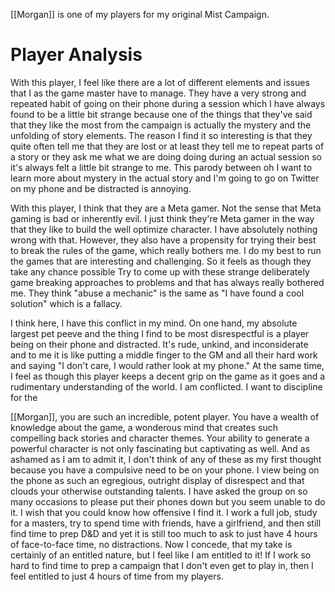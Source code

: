 [[Morgan]] is one of my players for my original Mist Campaign. 
# Player Analysis
With this player, I feel like there are a lot of different elements and issues that I as the game master have to manage. They have a very strong and repeated habit of going on their phone during a session which I have always found to be a little bit strange because one of the things that they've said that they like the most from the campaign is actually the mystery and the unfolding of story elements. The reason I find it so interesting is that they quite often tell me that they are lost or at least they tell me to repeat parts of a story or they ask me what we are doing doing during an actual session so it's always felt a little bit strange to me. This parody between oh I want to learn more about mystery in the actual story and I'm going to go on Twitter on my phone and be distracted is annoying. 

With this player, I think that they are a Meta gamer. Not the sense that Meta gaming is bad or inherently evil. I just think they're Meta gamer in the way that they like to build the well optimize character. I have absolutely nothing wrong with that. However, they also have a propensity for trying their best to break the rules of the game, which really bothers me. I do my best to run the games that are interesting and challenging. So it feels as though they take any chance possible Try to come up with these strange deliberately game breaking approaches to problems and that has always really bothered me. They think "abuse a mechanic" is the same as "I have found a cool solution" which is a fallacy. 

I think here, I have this conflict in my mind. On one hand, my absolute largest pet peeve and the thing I find to be most disrespectful is a player being on their phone and distracted. It's rude, unkind, and inconsiderate and to me it is like putting a middle finger to the GM and all their hard work and saying "I don't care, I would rather look at my phone." At the same time, I feel as though this player keeps a decent grip on the game as it goes and a rudimentary understanding of the world. I am conflicted. I want to discipline for the 

[[Morgan]], you are such an incredible, potent player. You have a wealth of knowledge about the game, a wonderous mind that creates such compelling back stories and character themes. Your ability to generate a powerful character is not only fascinating but captivating as well. And as ashamed as I am to admit it, I don't think of any of these as my first thought because you have a compulsive need to be on your phone. I view being on the phone as such an egregious, outright display of disrespect and that clouds your otherwise outstanding talents. I have asked the group on so many occasions to please put their phones down but you seem unable to do it. I wish that you could know how offensive I find it. I work a full job, study for a masters, try to spend time with friends, have a girlfriend, and then still find time to prep D&D and yet it is still too much to ask to just have 4 hours of face-to-face time, no distractions. Now I concede, that my take is certainly of an entitled nature, but I feel like I am entitled to it! If I work so hard to find time to prep a campaign that I don't even get to play in, then I feel entitled to just 4 hours of time from my players. 